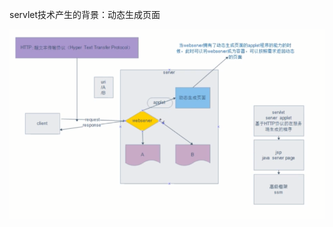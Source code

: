 servlet技术产生的背景：动态生成页面

![火狐截图_2020-10-02T12-31-19.967Z](笔记.assets/火狐截图_2020-10-02T12-31-19.967Z.png)

